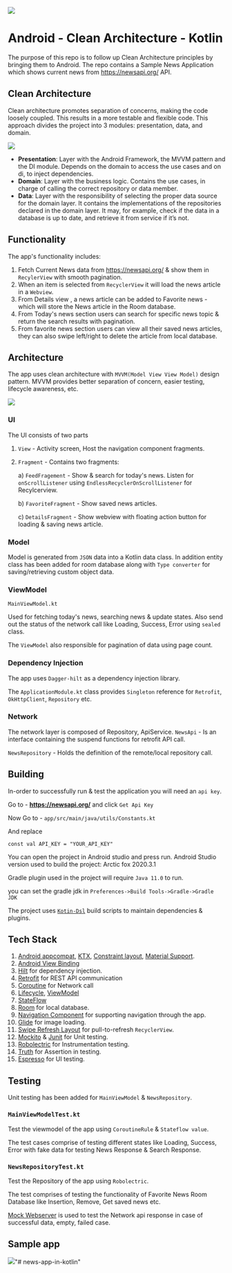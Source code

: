 ![](images/banner.jpeg)
# Android - Clean Architecture - Kotlin
The purpose of this repo is to follow up Clean Architecture principles by bringing them to Android. The repo contains a Sample News Application which shows current news from https://newsapi.org/ API.

## Clean Architecture

Clean architecture promotes separation of concerns, making the code loosely coupled. This results in a more testable and flexible code. This approach divides the project into 3 modules: presentation, data, and domain.

![](images/clean_arch.png)

* __Presentation__: Layer with the Android Framework, the MVVM pattern and the DI module. Depends on the domain to access the use cases and on di, to inject dependencies.
* __Domain__: Layer with the business logic. Contains the use cases, in charge of calling the correct repository or data member.
* __Data__: Layer with the responsibility of selecting the proper data source for the domain layer. It contains the implementations of  the repositories declared in the domain layer. It may, for example, check if the data in a database is up to date, and retrieve it from service if it’s not.

## Functionality
The app's functionality includes:
1. Fetch Current News data from https://newsapi.org/ & show them in `RecylerView` with smooth pagination.
2. When an item is selected from `RecyclerView` it will load the news article in a `Webview`.
3. From Details view , a news article can be added to Favorite news - which will store the News article in the Room database.
4. From Today's news section users can search for specific news topic & return the search results with pagination.
5. From favorite news section users can view all their saved news articles, they can also swipe left/right to delete the article from local database.

## Architecture
The app uses clean architecture with `MVVM(Model View View Model)` design pattern. 
MVVM provides better separation of concern, easier testing, lifecycle awareness, etc.

![](images/MVVM_Flow.png)

### UI
The UI consists of two parts
1. `View` - Activity screen, Host the navigation component fragments.
2. `Fragment` - Contains two fragments:

    a) `FeedFragement` - Show & search for today's news. Listen for `onScrollListener` using `EndlessRecyclerOnScrollListener` for Recylcerview.

    b) `FavoriteFragment` - Show saved news articles.

    c) `DetailsFragment` - Show webview with floating action button for loading & saving news article.

### Model
Model is generated from `JSON` data into a Kotlin data class.
In addition entity class has been added for room database along with `Type converter` for saving/retrieving custom object data.

### ViewModel

`MainViewModel.kt`

Used for fetching today's news, searching news & update states. Also send out the status of the network call like Loading, Success, Error using `sealed` class.

The `ViewModel` also responsible for pagination of data using page count.


### Dependency Injection
The app uses `Dagger-hilt` as a dependency injection library.

The `ApplicationModule.kt` class provides  `Singleton` reference for `Retrofit`, `OkHttpClient`, `Repository` etc.

### Network
The network layer is composed of Repository, ApiService.
`NewsApi` - Is an interface containing the suspend functions for retrofit API call.

`NewsRepository` - Holds the definition of the remote/local repository call.

## Building

In-order to successfully run & test the application you will need an `api key`.

Go to - **https://newsapi.org/**  and click `Get Api Key`

Now Go to - `app/src/main/java/utils/Constants.kt`

And replace

`const val API_KEY = "YOUR_API_KEY"`

You can open the project in Android studio and press run.
Android Studio version used to build the project: Arctic fox 2020.3.1

Gradle plugin used in the project will require `Java 11.0` to run.

you can set the gradle jdk in `Preferences->Build Tools->Gradle->Gradle JDK`

The project uses [`Kotin-Dsl`](https://docs.gradle.org/current/userguide/kotlin_dsl.html) build scripts to maintain dependencies & plugins.

## Tech Stack
1.  [Android appcompat](https://developer.android.com/jetpack/androidx/releases/appcompat), [KTX](https://developer.android.com/kotlin/ktx), [Constraint layout](https://developer.android.com/reference/androidx/constraintlayout/widget/ConstraintLayout), [Material Support](https://material.io/develop/android/docs/getting-started).
2.  [Android View Binding](https://developer.android.com/topic/libraries/view-binding)
3. [Hilt](https://developer.android.com/training/dependency-injection/hilt-android) for dependency injection.
4. [Retrofit](https://square.github.io/retrofit/) for REST API communication
5. [Coroutine](https://developer.android.com/kotlin/coroutines) for Network call
6. [Lifecycle](https://developer.android.com/jetpack/androidx/releases/lifecycle), [ViewModel](https://developer.android.com/topic/libraries/architecture/viewmodel)
7. [StateFlow](https://kotlin.github.io/kotlinx.coroutines/kotlinx-coroutines-core/kotlinx.coroutines.flow/-state-flow/)
8. [Room](https://developer.android.com/jetpack/androidx/releases/room) for local database.
9. [Navigation Component](https://developer.android.com/guide/navigation/navigation-getting-started) for supporting navigation through the app.
10. [Glide](https://github.com/bumptech/glide) for image loading.
11. [Swipe Refresh Layout](https://developer.android.com/jetpack/androidx/releases/swiperefreshlayout) for pull-to-refresh `RecyclerView`.
12. [Mockito](https://developer.android.com/training/testing/local-tests) & [Junit](https://developer.android.com/training/testing/local-tests) for Unit testing.
13. [Robolectric](http://robolectric.org/) for Instrumentation testing.
14. [Truth](https://truth.dev/) for Assertion in testing.
15. [Espresso](https://developer.android.com/training/testing/espresso) for UI testing.

## Testing

Unit testing has been added for `MainViewModel` & `NewsRepository`.

### `MainViewModelTest.kt`

Test the viewmodel of the app using `CoroutineRule` & `Stateflow value`.

The test cases comprise of testing different states like Loading, Success, Error with fake data for testing News Response & Search Response.

### `NewsRepositoryTest.kt`

Test the Repository of the app using `Robolectric`.

The test comprises of testing the functionality of Favorite News Room Database like Insertion, Remove, Get saved news etc.

[Mock Webserver](https://github.com/square/okhttp/tree/master/mockwebserver) is used to test the Network api response in case of successful data, empty, failed case.

## Sample app

![](images/news_app.gif)"# news-app-in-kotlin" 
